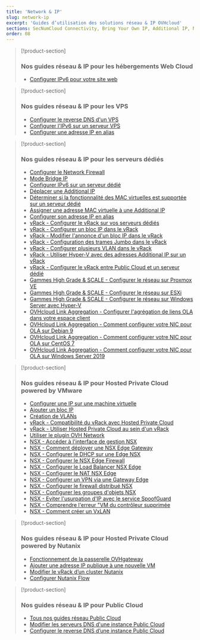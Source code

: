 ```yaml
---
title: 'Network & IP'
slug: network-ip
excerpt: 'Guides d’utilisation des solutions réseau & IP OVHcloud'
sections: SecNumCloud Connectivity, Bring Your Own IP, Additional IP, Nos guides réseau & IP pour les hébergements Web Cloud, Nos guides réseau & IP pour les VPS, Nos guides réseau & IP pour les serveurs dédiés, Nos guides réseau & IP pour Hosted Private Cloud powered by VMware, Nos guides réseau & IP pour Hosted Private Cloud powered by Nutanix, Nos guides réseau & IP pour Public Cloud
order: 08
---
```


> [!product-section]
>
> ### Nos guides réseau & IP pour les hébergements Web Cloud
>
> - [Configurer IPv6 pour votre site web](https://docs.ovh.com/ca/fr/hosting/configurer-ipv6-pour-votre-site/)
>

> [!product-section]
>
> ### Nos guides réseau & IP pour les VPS
>
> - [Configurer le reverse DNS d'un VPS](https://docs.ovh.com/ca/fr/vps/configurer-le-reverse-dns-vps/)
> - [Configurer l'IPv6 sur un serveur VPS](https://docs.ovh.com/ca/fr/vps/configurer-ipv6/)
> - [Configurer une adresse IP en alias](https://docs.ovh.com/ca/fr/vps/network-ipaliasing-vps/)
>

> [!product-section]
>
> ### Nos guides réseau & IP pour les serveurs dédiés
>
> - [Configurer le Network Firewall](https://docs.ovh.com/ca/fr/dedicated/firewall-network/)
> - [Mode Bridge IP](https://docs.ovh.com/ca/fr/dedicated/network-bridging/)
> - [Configurer IPv6 sur un serveur dédié](https://docs.ovh.com/ca/fr/dedicated/network-ipv6/)
> - [Déplacer une Additional IP](https://docs.ovh.com/ca/fr/dedicated/ip-fo-move/)
> - [Déterminer si la fonctionnalité des MAC virtuelles est supportée sur un serveur dédié](https://docs.ovh.com/ca/fr/dedicated/network-support-virtual-mac/)
> - [Assigner une adresse MAC virtuelle à une Additional IP](https://docs.ovh.com/ca/fr/dedicated/network-virtual-mac/)
> - [Configurer son adresse IP en alias](https://docs.ovh.com/ca/fr/dedicated/network-ipaliasing/)
> - [vRack - Configurer le vRack sur vos serveurs dédiés](https://docs.ovh.com/ca/fr/dedicated/configurer-plusieurs-serveurs-dedies-dans-le-vrack/)
> - [vRack - Configurer un bloc IP dans le vRack](https://docs.ovh.com/ca/fr/dedicated/ajouter-ou-enlever-un-bloc-ip-du-vrack/)
> - [vRack - Modifier l'annonce d'un bloc IP dans le vRack](https://docs.ovh.com/ca/fr/dedicated/modifier-annonce-bloc-ip-vrack/)
> - [vRack - Configuration des trames Jumbo dans le vRack](https://docs.ovh.com/ca/fr/dedicated/network-jumbo/)
> - [vRack - Configurer plusieurs VLAN dans le vRack](https://docs.ovh.com/ca/fr/dedicated/creer-vlan-vrack/)
> - [vRack - Utiliser Hyper-V avec des adresses Additional IP sur un vRack](https://docs.ovh.com/ca/fr/dedicated/ipfo-vrack-hyperv/)
> - [vRack - Configurer le vRack entre Public Cloud et un serveur dédié](https://docs.ovh.com/ca/fr/dedicated/configurer-vrack-entre-pci-serveur-dedie/)
> - [Gammes High Grade & SCALE - Configurer le réseau sur Proxmox VE](https://docs.ovh.com/ca/fr/dedicated/proxmox-network-hg-scale/)
> - [Gammes High Grade & SCALE - Configurer le réseau sur ESXi](https://docs.ovh.com/ca/fr/dedicated/esxi-network-hg-scale/)
> - [Gammes High Grade & SCALE - Configurer le réseau sur Windows Server avec Hyper-V](https://docs.ovh.com/ca/fr/dedicated/hyperv-network-hg-scale/)
> - [OVHcloud Link Aggregation - Configurer l'agrégation de liens OLA dans votre espace client](https://docs.ovh.com/ca/fr/dedicated/ola-manager/)
> - [OVHcloud Link Aggregation - Comment configurer votre NIC pour OLA sur Debian 9](https://docs.ovh.com/ca/fr/dedicated/ola-debian9/)
> - [OVHcloud Link Aggregation - Comment configurer votre NIC pour OLA sur CentOS 7](https://docs.ovh.com/ca/fr/dedicated/ola-centos7/)
> - [OVHcloud Link Aggregation - Comment configurer votre NIC pour OLA sur Windows Server 2019](https://docs.ovh.com/ca/fr/dedicated/ola-w2k19/)
>

> [!product-section]
>
> ### Nos guides réseau & IP pour Hosted Private Cloud powered by VMware
>
> - [Configurer une IP sur une machine virtuelle](https://docs.ovh.com/ca/fr/private-cloud/configuration-ip-machine-virtuelle/)
> - [Ajouter un bloc IP](https://docs.ovh.com/ca/fr/private-cloud/ajout-de-bloc-ip/)
> - [Création de VLANs](https://docs.ovh.com/ca/fr/private-cloud/creation-vlan/)
> - [vRack - Compatibilité du vRack avec Hosted Private Cloud](https://docs.ovh.com/ca/fr/private-cloud/gestion-vrack-hosted-private-cloud/)
> - [vRack - Utiliser Hosted Private Cloud au sein d'un vRack](https://docs.ovh.com/ca/fr/private-cloud/hosted-private-cloud-vrack/)
> - [Utiliser le plugin OVH Network](https://docs.ovh.com/ca/fr/private-cloud/plugin-ovh-network/)
> - [NSX - Accéder à l'interface de gestion NSX](https://docs.ovh.com/ca/fr/private-cloud/acceder-a-l-interface-de-gestion-nsx/)
> - [NSX - Comment déployer une NSX Edge Gateway](https://docs.ovh.com/ca/fr/private-cloud/comment-deployer-une-nsx-edge-gateway/)
> - [NSX - Configurer le DHCP sur une Edge NSX](https://docs.ovh.com/ca/fr/private-cloud/configurer-le-dhcp-sur-une-edge-nsx/)
> - [NSX - Configurer le NSX Edge Firewall](https://docs.ovh.com/ca/fr/private-cloud/configurer-le-nsx-edge-firewall/)
> - [NSX - Configurer le Load Balancer NSX Edge](https://docs.ovh.com/ca/fr/private-cloud/configurer-le-load-balancer-nsx-edge/)
> - [NSX - Configurer le NAT NSX Edge](https://docs.ovh.com/ca/fr/private-cloud/configurer-le-nat-nsx-edge/)
> - [NSX - Configurer un VPN via une Gateway Edge](https://docs.ovh.com/ca/fr/private-cloud/configurer-un-vpn-via-une-gateway-edge/)
> - [NSX - Configurer le firewall distribué NSX](https://docs.ovh.com/ca/fr/private-cloud/configurer-le-firewall-distribue-nsx/)
> - [NSX - Configurer les groupes d'objets NSX](https://docs.ovh.com/ca/fr/private-cloud/configurer-les-groupes-d-objets-nsx/)
> - [NSX - Eviter l'usurpation d'IP avec le service SpoofGuard](https://docs.ovh.com/ca/fr/private-cloud/spoofguard/)
> - [NSX - Comprendre l'erreur "VM du contrôleur supprimée](https://docs.ovh.com/ca/fr/private-cloud/erreur-controleur-nsx/)
> - [NSX - Comment créer un VxLAN](https://docs.ovh.com/ca/fr/private-cloud/nsx-creation-vxlan/)

> [!product-section]
>
> ### Nos guides réseau & IP pour Hosted Private Cloud powered by Nutanix
>
> - [Fonctionnement de la passerelle OVHgateway](https://docs.ovh.com/ca/fr/nutanix/ovh-gateway-documentation/)
> - [Ajouter une adresse IP publique à une nouvelle VM](https://docs.ovh.com/ca/fr/nutanix/nutanix-public-ip/)
> - [Modifier le vRack d’un cluster Nutanix](https://docs.ovh.com/ca/fr/nutanix/nutanix-change-vrack/)
> - [Configurer Nutanix Flow](https://docs.ovh.com/ca/fr/nutanix/nutanix-flow/)

> [!product-section]
>
> ### Nos guides réseau & IP pour Public Cloud
>
> - [Tous nos guides réseau Public Cloud](https://docs.ovh.com/ca/fr/publiccloud/network-services/)
> - [Modifier les serveurs DNS d'une instance Public Cloud](https://docs.ovh.com/ca/fr/public-cloud/modifier-les-serveurs-dns-dune-instance/)
> - [Configurer le reverse DNS d’une instance Public Cloud](https://docs.ovh.com/ca/fr/public-cloud/configurer-le-reverse-dns-dune-instance/)
>
